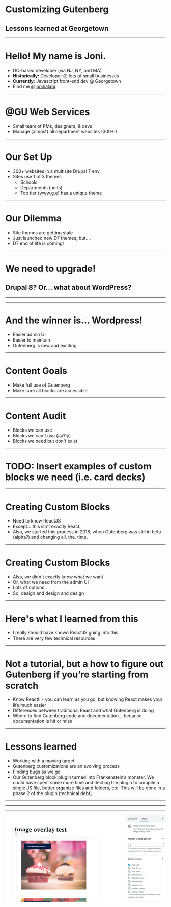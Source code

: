 # Customizing Gutenberg
## Lessons learned at Georgetown

---

# Hello! My name is Joni.

* DC-based developer (via NJ, NY, and MA)
* __Historically:__ Developer @ lots of small businesses
* __Currently:__ Javascript front-end dev @ Georgetown
* Find me [@jonihalabi](https://twitter.com/jonihalabi)

---

# @GU Web Services

* Small team of PMs, designers, & devs
* Manage (almost) all department websites (300+!)

---

# Our Set Up

* 300+ websites in a multisite Drupal 7 env.
* Sites use 1 of 3 themes
  * Schools
  * Departments (units)
  * Top tier (www.g.e) has a unique theme

---

# Our Dilemma

* Site themes are getting stale
* Just launched new D7 themes, but....
* D7 end of life is coming!

---

# We need to upgrade!

## Drupal 8? Or... what about WordPress?

---

<section class="full-screen-img" data-background-image="images/technical_analysis_2x.png" data-background-size="contain"></section>

---

# And the winner is... Wordpress!

* Easier admin UI
* Easier to maintain
* Gutenberg is new and exciting

---

# Content Goals

* Make full use of Gutenberg
* Make sure all blocks are accessible

---

# Content Audit

* Blocks we can use
* Blocks we can't use (#a11y)
* Blocks we need but don't exist

---

# TODO: Insert examples of custom blocks we need (i.e. card decks)

---

# Creating Custom Blocks

* Need to know ReactJS
* Except... this isn't exactly React.
* Also, we started this process in 2018, when Gutenberg was still in beta (alpha?) and changing all. the. time.

---

# Creating Custom Blocks

* Also, we didn't exactly know what we want
* Or, what we need from the admin UI
* Lots of options
* So, design and design and design

---

# Here's what I learned from this

* I really should have known ReactJS going into this
* There are very few technical resources

---

# Not a tutorial, but a how to figure out Gutenberg if you’re starting from scratch

* Know React!! - you can learn as you go, but knowing React makes your life much easier
* Differences between traditional React and what Gutenberg is doing
* Where to find Gutenberg code and documentation… because documentation is hit or miss

---

# Lessons learned

* Working with a moving target
* Gutenberg customizations are an evolving process
* Finding bugs as we go
* Our Gutenberg block plugin turned into Frankenstein’s monster. We could have spent some more time architecting the plugin to compile a single JS file, better organize files and folders, etc. This will be done in a phase 2 of the plugin (technical debt).

---

<section data-background-image="images/now_what.1.gif" data-background-size="contain" data-background-color="#fff"></section>

---

<section data-background-image="images/image-overlay-parent-after.png" data-background-size="auto 100%" data-background-color="#fff"></section>

---

![Image overlay card deck parent, before changes were made](images/image-overlay-parent-before.png)
